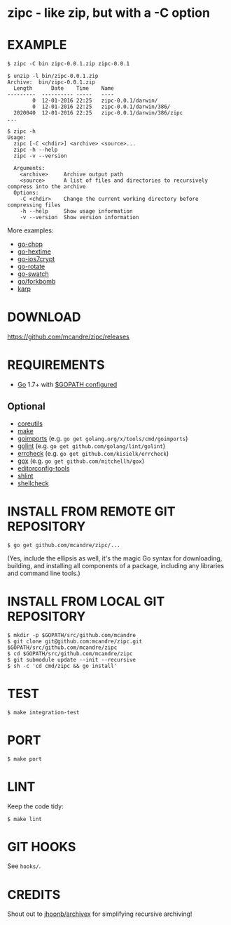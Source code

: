 # zipc - like zip, but with a -C <chdir> option

# EXAMPLE

```
$ zipc -C bin zipc-0.0.1.zip zipc-0.0.1

$ unzip -l bin/zipc-0.0.1.zip
Archive:  bin/zipc-0.0.1.zip
  Length      Date    Time    Name
---------  ---------- -----   ----
        0  12-01-2016 22:25   zipc-0.0.1/darwin/
        0  12-01-2016 22:25   zipc-0.0.1/darwin/386/
  2020040  12-01-2016 22:25   zipc-0.0.1/darwin/386/zipc
...

$ zipc -h
Usage:
  zipc [-C <chdir>] <archive> <source>...
  zipc -h --help
  zipc -v --version

  Arguments:
    <archive>     Archive output path
    <source>      A list of files and directories to recursively compress into the archive
  Options:
    -C <chdir>    Change the current working directory before compressing files
    -h --help     Show usage information
    -v --version  Show version information
```

More examples:

* [go-chop](https://github.com/mcandre/go-chop)
* [go-hextime](https://github.com/mcandre/go-hextime)
* [go-ios7crypt](https://github.com/mcandre/go-ios7crypt)
* [go-rotate](https://github.com/mcandre/go-rotate)
* [go-swatch](https://github.com/mcandre/go-swatch)
* [go/forkbomb](https://github.com/mcandre/forkbombs/tree/master/go/forkbomb)
* [karp](https://github.com/mcandre/karp)

# DOWNLOAD

https://github.com/mcandre/zipc/releases

# REQUIREMENTS

* [Go](https://golang.org) 1.7+ with [$GOPATH configured](https://gist.github.com/mcandre/ef73fb77a825bd153b7836ddbd9a6ddc)

## Optional

* [coreutils](https://www.gnu.org/software/coreutils/coreutils.html)
* [make](https://www.gnu.org/software/make/)
* [goimports](https://godoc.org/golang.org/x/tools/cmd/goimports) (e.g. `go get golang.org/x/tools/cmd/goimports`)
* [golint](https://github.com/golang/lint) (e.g. `go get github.com/golang/lint/golint`)
* [errcheck](https://github.com/kisielk/errcheck) (e.g. `go get github.com/kisielk/errcheck`)
* [gox](https://github.com/mitchellh/gox) (e.g. `go get github.com/mitchellh/gox`)
* [editorconfig-tools](https://www.npmjs.com/package/editorconfig-tools)
* [shlint](https://rubygems.org/gems/shlint)
* [shellcheck](http://hackage.haskell.org/package/ShellCheck)

# INSTALL FROM REMOTE GIT REPOSITORY

```
$ go get github.com/mcandre/zipc/...
```

(Yes, include the ellipsis as well, it's the magic Go syntax for downloading, building, and installing all components of a package, including any libraries and command line tools.)

# INSTALL FROM LOCAL GIT REPOSITORY

```
$ mkdir -p $GOPATH/src/github.com/mcandre
$ git clone git@github.com:mcandre/zipc.git $GOPATH/src/github.com/mcandre/zipc
$ cd $GOPATH/src/github.com/mcandre/zipc
$ git submodule update --init --recursive
$ sh -c 'cd cmd/zipc && go install'
```

# TEST

```
$ make integration-test
```

# PORT

```
$ make port
```

# LINT

Keep the code tidy:

```
$ make lint
```

# GIT HOOKS

See `hooks/`.

# CREDITS

Shout out to [jhoonb/archivex](https://github.com/jhoonb/archivex) for simplifying recursive archiving!
